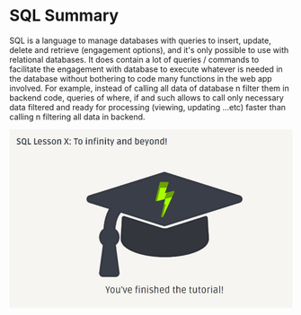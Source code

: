 # SQL Summary

SQL is a language to manage databases with queries to insert, update, delete and retrieve (engagement options), and it's only possible to use with relational databases. It does contain a lot of queries / commands to facilitate the engagement with database to execute whatever is needed in the database without bothering to code many functions in the web app involved. For example, instead of calling all data of database n filter them in backend code, queries of where, if and such allows to call only necessary data filtered and ready for processing (viewing, updating ...etc) faster than calling n filtering all data in backend.

![SQL All Lessons Completions Screenshot](sql.jpg)
